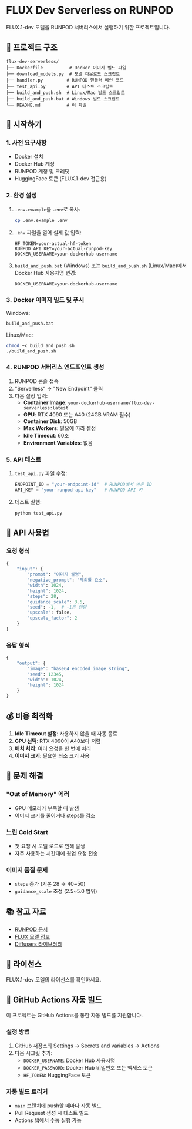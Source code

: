 # FLUX Dev Serverless on RUNPOD

FLUX.1-dev 모델을 RUNPOD 서버리스에서 실행하기 위한 프로젝트입니다.

## 📁 프로젝트 구조

```
flux-dev-serverless/
├── Dockerfile          # Docker 이미지 빌드 파일
├── download_models.py  # 모델 다운로드 스크립트
├── handler.py         # RUNPOD 핸들러 메인 코드
├── test_api.py        # API 테스트 스크립트
├── build_and_push.sh  # Linux/Mac 빌드 스크립트
├── build_and_push.bat # Windows 빌드 스크립트
└── README.md          # 이 파일
```

## 🚀 시작하기

### 1. 사전 요구사항

- Docker 설치
- Docker Hub 계정
- RUNPOD 계정 및 크레딧
- HuggingFace 토큰 (FLUX.1-dev 접근용)

### 2. 환경 설정

1. `.env.example`을 `.env`로 복사:
   ```bash
   cp .env.example .env
   ```

2. `.env` 파일을 열어 실제 값 입력:
   ```
   HF_TOKEN=your-actual-hf-token
   RUNPOD_API_KEY=your-actual-runpod-key
   DOCKER_USERNAME=your-dockerhub-username
   ```

2. `build_and_push.bat` (Windows) 또는 `build_and_push.sh` (Linux/Mac)에서 Docker Hub 사용자명 변경:
   ```
   DOCKER_USERNAME=your-dockerhub-username
   ```

### 3. Docker 이미지 빌드 및 푸시

Windows:
```bash
build_and_push.bat
```

Linux/Mac:
```bash
chmod +x build_and_push.sh
./build_and_push.sh
```

### 4. RUNPOD 서버리스 엔드포인트 생성

1. RUNPOD 콘솔 접속
2. "Serverless" → "New Endpoint" 클릭
3. 다음 설정 입력:
   - **Container Image**: `your-dockerhub-username/flux-dev-serverless:latest`
   - **GPU**: RTX 4090 또는 A40 (24GB VRAM 필수)
   - **Container Disk**: 50GB
   - **Max Workers**: 필요에 따라 설정
   - **Idle Timeout**: 60초
   - **Environment Variables**: 없음

### 5. API 테스트

1. `test_api.py` 파일 수정:
   ```python
   ENDPOINT_ID = "your-endpoint-id"  # RUNPOD에서 받은 ID
   API_KEY = "your-runpod-api-key"   # RUNPOD API 키
   ```

2. 테스트 실행:
   ```bash
   python test_api.py
   ```

## 📝 API 사용법

### 요청 형식

```python
{
    "input": {
        "prompt": "이미지 설명",
        "negative_prompt": "제외할 요소",
        "width": 1024,
        "height": 1024,
        "steps": 28,
        "guidance_scale": 3.5,
        "seed": -1,  # -1은 랜덤
        "upscale": false,
        "upscale_factor": 2
    }
}
```

### 응답 형식

```python
{
    "output": {
        "image": "base64_encoded_image_string",
        "seed": 12345,
        "width": 1024,
        "height": 1024
    }
}
```

## 💰 비용 최적화

1. **Idle Timeout 설정**: 사용하지 않을 때 자동 종료
2. **GPU 선택**: RTX 4090이 A40보다 저렴
3. **배치 처리**: 여러 요청을 한 번에 처리
4. **이미지 크기**: 필요한 최소 크기 사용

## 🔧 문제 해결

### "Out of Memory" 에러
- GPU 메모리가 부족할 때 발생
- 이미지 크기를 줄이거나 steps를 감소

### 느린 Cold Start
- 첫 요청 시 모델 로드로 인해 발생
- 자주 사용하는 시간대에 웜업 요청 전송

### 이미지 품질 문제
- `steps` 증가 (기본 28 → 40~50)
- `guidance_scale` 조정 (2.5~5.0 범위)

## 📚 참고 자료

- [RUNPOD 문서](https://docs.runpod.io/)
- [FLUX 모델 정보](https://huggingface.co/black-forest-labs/FLUX.1-dev)
- [Diffusers 라이브러리](https://huggingface.co/docs/diffusers)

## 📄 라이선스

FLUX.1-dev 모델의 라이선스를 확인하세요.

## 🐙 GitHub Actions 자동 빌드

이 프로젝트는 GitHub Actions를 통한 자동 빌드를 지원합니다.

### 설정 방법

1. GitHub 저장소의 Settings → Secrets and variables → Actions
2. 다음 시크릿 추가:
   - `DOCKER_USERNAME`: Docker Hub 사용자명
   - `DOCKER_PASSWORD`: Docker Hub 비밀번호 또는 액세스 토큰
   - `HF_TOKEN`: HuggingFace 토큰

### 자동 빌드 트리거

- `main` 브랜치에 push할 때마다 자동 빌드
- Pull Request 생성 시 테스트 빌드
- Actions 탭에서 수동 실행 가능